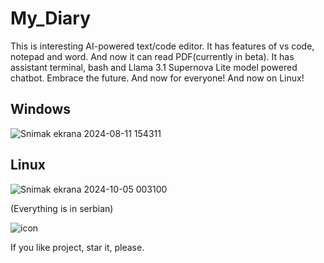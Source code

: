 # My_Diary
This is interesting AI-powered text/code editor. It has features of vs code, notepad and word. And now it can read PDF(currently in beta). It has assistant terminal, bash and Llama 3.1 Supernova Lite model powered chatbot. Embrace the future. And now for everyone! And now on Linux!

## Windows

![Snimak ekrana 2024-08-11 154311](https://github.com/user-attachments/assets/a0afc048-26ba-47ff-8350-d8b0aad95fe4)

## Linux

![Snimak ekrana 2024-10-05 003100](https://github.com/user-attachments/assets/83980d5e-ce8d-4fd4-807c-5807d6432cde)

(Everything is in serbian)

![icon](https://github.com/Anonymous6598/My_Diary/assets/121385046/9d438e37-8822-4608-8458-df8b9f93b4bd)

If you like project, star it, please.
